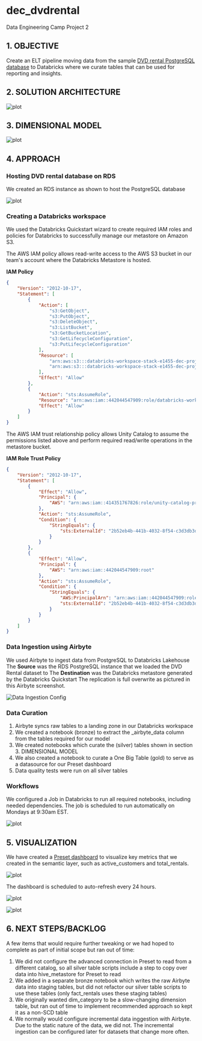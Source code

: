 # dec_dvdrental
Data Engineering Camp Project 2

## 1. OBJECTIVE
Create an ELT pipeline moving data from the sample <a href="https://www.postgresqltutorial.com/postgresql-getting-started/postgresql-sample-database">DVD rental PostgreSQL database</a> to Databricks where we curate tables that can be used for reporting and insights.

## 2. SOLUTION ARCHITECTURE
![plot](./dec_project2_solution_architecture.drawio.png)

## 3. DIMENSIONAL MODEL
![plot](./dec_project2_erd_final.png)

## 4. APPROACH
### Hosting DVD rental database on RDS
We created an RDS instance as shown to host the PostgreSQL database

![plot](./dec_project2_rds.png)

### Creating a Databricks workspace
We used the Databricks Quickstart wizard to create required IAM roles and policies for Databricks to successfully manage our metastore on Amazon S3.

The AWS IAM policy allows read-write access to the AWS S3 bucket in our team's account where the Databricks Metastore is hosted.

**IAM Policy**
```json
{
    "Version": "2012-10-17",
    "Statement": [
        {
            "Action": [
                "s3:GetObject",
                "s3:PutObject",
                "s3:DeleteObject",
                "s3:ListBucket",
                "s3:GetBucketLocation",
                "s3:GetLifecycleConfiguration",
                "s3:PutLifecycleConfiguration"
            ],
            "Resource": [
                "arn:aws:s3:::databricks-workspace-stack-e1455-dec-project-metastore-bucket/*",
                "arn:aws:s3:::databricks-workspace-stack-e1455-dec-project-metastore-bucket"
            ],
            "Effect": "Allow"
        },
        {
            "Action": "sts:AssumeRole",
            "Resource": "arn:aws:iam::442044547909:role/databricks-workspace-stack-e1455-dec-project-metastore-role",
            "Effect": "Allow"
        }
    ]
}
```
The AWS IAM trust relationship policy allows Unity Catalog to assume the permissions listed above and perform required read/write operations in the metastore bucket.

**IAM Role Trust Policy**
```json
{
    "Version": "2012-10-17",
    "Statement": [
        {
            "Effect": "Allow",
            "Principal": {
                "AWS": "arn:aws:iam::414351767826:role/unity-catalog-prod-UCMasterRole-14S5ZJVKOTYTL"
            },
            "Action": "sts:AssumeRole",
            "Condition": {
                "StringEquals": {
                    "sts:ExternalId": "2b52eb4b-441b-4032-8f54-c3d3db3d1a21"
                }
            }
        },
        {
            "Effect": "Allow",
            "Principal": {
                "AWS": "arn:aws:iam::442044547909:root"
            },
            "Action": "sts:AssumeRole",
            "Condition": {
                "StringEquals": {
                    "AWS:PrincipalArn": "arn:aws:iam::442044547909:role/databricks-workspace-stack-e1455-dec-project-metastore-role",
                    "sts:ExternalId": "2b52eb4b-441b-4032-8f54-c3d3db3d1a21"
                }
            }
        }
    ]
}
```

### Data Ingestion using Airbyte
We used Airbyte to ingest data from PostgreSQL to Databricks Lakehouse
The **Source** was the RDS PostgreSQL instance that we loaded the DVD Rental dataset to
The **Destination** was the Databricks metastore generated by the Databricks Quickstart
The replication is full overwrite as pictured in this Airbyte screenshot.

![Data Ingestion Config](./dec_project2_airbyte.png)

### Data Curation
1. Airbyte syncs raw tables to a landing zone in our Databricks workspace
2. We created a notebook (bronze) to extract the _airbyte_data column from the tables required for our model
3. We created notebooks which curate the (silver) tables shown in section 3. DIMENSIONAL MODEL
4. We also created a notebook to curate a One Big Table (gold) to serve as a datasource for our Preset dashboard
5. Data quality tests were run on all silver tables

### Workflows
We configured a Job in Databricks to run all required notebooks, including needed dependencies. 
The job is scheduled to run automatically on Mondays at 9:30am EST.

![plot](./dec_project2_workflow.png)

## 5. VISUALIZATION
We have created a <a href="https://efe6400f.us2a.app.preset.io/superset/dashboard/9/?native_filters_key=o98dQ_AqNUVy7Zn6i-ZBS1lqSgPF7V8kZBJ0Umb5bpjrHXT82eRA_ww8DPkj0MMW">Preset dashboard</a> to visualize key metrics that we created in the semantic layer, such as active_customers and total_rentals.

![plot](./dec_project2_semantic_layer_metrics.png)

The dashboard is scheduled to auto-refresh every 24 hours.

![plot](./dec_project2_preset.jpg)

![plot](./dec_project2_preset_refresh.png)


## 6. NEXT STEPS/BACKLOG
A few items that would require further tweaking or we had hoped to complete as part of initial scope but ran out of time:
1. We did not configure the advanced connection in Preset to read from a different catalog, so all silver table scripts include a step to copy over data into hive_metastore for Preset to read
2. We added in a separate bronze notebook which writes the raw Airbyte data into staging tables, but did not refactor our silver table scripts to use these tables (only fact_rentals uses these staging tables)
3. We originally wanted dim_category to be a slow-changing dimension table, but ran out of time to implement recommended approach so kept it as a non-SCD table
4. We normally would configure incremental data inggestion with Airbyte. Due to the static nature of the data, we did not. The incremental ingestion can be configured later for datasets that change more often.
